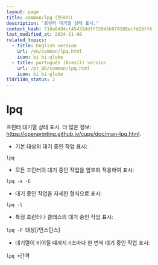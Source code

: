 ```yaml
---
layout: page
title: common/lpq (한국어)
description: "프린터 대기열 상태 표시."
content_hash: 710a0d94cf45432ddff72045b979188ecfd28ff6
last_modified_at: 2024-11-08
related_topics:
  - title: English version
    url: /en/common/lpq.html
    icon: bi bi-globe
  - title: português (Brasil) version
    url: /pt_BR/common/lpq.html
    icon: bi bi-globe
tldri18n_status: 2
---
```

# lpq

프린터 대기열 상태 표시.
더 많은 정보: <https://openprinting.github.io/cups/doc/man-lpq.html>.

- 기본 대상의 대기 중인 작업 표시:

`lpq`

- 모든 프린터의 대기 중인 작업을 암호화 적용하여 표시:

`lpq -a -E`

- 대기 중인 작업을 자세한 형식으로 표시:

`lpq -l`

- 특정 프린터나 클래스의 대기 중인 작업 표시:

`lpq -P `<span class="tldr-var badge badge-pill bg-dark-lm bg-white-dm text-white-lm text-dark-dm font-weight-bold">대상[/인스턴스]</span>

- 대기열이 비어질 때까지 n초마다 한 번씩 대기 중인 작업 표시:

`lpq +`<span class="tldr-var badge badge-pill bg-dark-lm bg-white-dm text-white-lm text-dark-dm font-weight-bold">간격</span>
